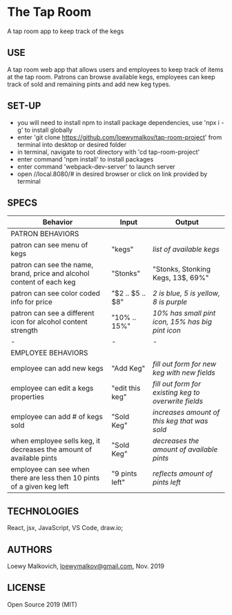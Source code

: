 # The Tap Room

A tap room app to keep track of the kegs

## USE

A tap room web app that allows users and employees to keep track of items at the tap room. Patrons can browse available kegs, employees can keep track of sold and remaining pints and add new keg types. 

## SET-UP

- you will need to install npm to install package dependencies, use 'npx i -g' to install globally
- enter 'git clone https://github.com/loewymalkov/tap-room-project' from terminal into desktop or desired folder
- in terminal, navigate to root directory with 'cd tap-room-project' 
- enter command 'npm install' to install packages
- enter command 'webpack-dev-server' to launch server
- open //local.8080/# in desired browser or click on link provided by terminal

## SPECS

| Behavior | Input | Output |
|-|-|-|
| PATRON BEHAVIORS|
| patron can see menu of kegs | "kegs" | _list of available kegs_ |
| patron can see the name, brand, price and alcohol content of each keg | "Stonks" | "Stonks, Stonking Kegs, 13$, 69%" |
| patron can see color coded info for price | "$2 .. $5 .. $8" | _2 is blue, 5 is yellow, 8 is purple_ |
| patron can see a different icon for alcohol content strength | "10% .. 15%" | _10% has small pint icon, 15% has big pint icon_  |
|-|-|-|
| EMPLOYEE BEHAVIORS |
| employee can add new kegs | "Add Keg" | _fill out form for new keg with new fields_ |
| employee can edit a kegs properties | "edit this keg" | _fill out form for existing keg to overwrite fields_ |
| employee can add # of kegs sold | "Sold Keg" | _increases amount of this keg that was sold_ |
| when employee sells keg, it decreases the amount of available pints | "Sold Keg" | _decreases the amount of available pints_ |
| employee can see when there are less then 10 pints of a given keg left | "9 pints left" | _reflects amount of pints left_ |



## TECHNOLOGIES

React, jsx, JavaScript, VS Code, draw.io;

## AUTHORS

Loewy Malkovich, loewymalkov@gmail.com, Nov. 2019

## LICENSE

Open Source 2019 (MIT)
